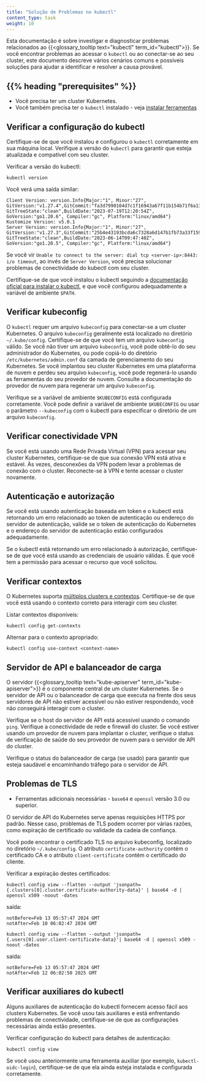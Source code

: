 ```yaml
---
title: "Solução de Problemas no kubectl"
content_type: task
weight: 10
---
```


<!-- overview -->

Esta documentação é sobre investigar e diagnosticar
problemas relacionados ao {{<glossary_tooltip text="kubectl" term_id="kubectl">}}.
Se você encontrar problemas ao acessar o `kubectl` ou ao conectar-se ao seu cluster, este
documento descreve vários cenários comuns e possíveis soluções para ajudar
a identificar e resolver a causa provável.

<!-- body -->

## {{% heading "prerequisites" %}}

* Você precisa ter um cluster Kubernetes.
* Você também precisa ter o `kubectl` instalado - veja [instalar ferramentas](/docs/tasks/tools/#kubectl)

## Verificar a configuração do kubectl

Certifique-se de que você instalou e configurou o `kubectl` corretamente em sua máquina local.
Verifique a versão do `kubectl` para garantir que esteja atualizada e compatível com seu cluster.

Verificar a versão do kubectl:

```shell
kubectl version
```

Você verá uma saída similar:

```console
Client Version: version.Info{Major:"1", Minor:"27", GitVersion:"v1.27.4",GitCommit:"fa3d7990104d7c1f16943a67f11b154b71f6a132", GitTreeState:"clean",BuildDate:"2023-07-19T12:20:54Z", GoVersion:"go1.20.6", Compiler:"gc", Platform:"linux/amd64"}
Kustomize Version: v5.0.1
Server Version: version.Info{Major:"1", Minor:"27", GitVersion:"v1.27.3",GitCommit:"25b4e43193bcda6c7328a6d147b1fb73a33f1598", GitTreeState:"clean",BuildDate:"2023-06-14T09:47:40Z", GoVersion:"go1.20.5", Compiler:"gc", Platform:"linux/amd64"}

```

Se você vir `Unable to connect to the server: dial tcp <server-ip>:8443: i/o timeout`,
ao invés de `Server Version`, você precisa solucionar problemas de conectividade do kubectl com seu cluster.

Certifique-se de que você instalou o kubectl seguindo a
[documentação oficial para instalar o kubectl](/docs/tasks/tools/#kubectl), e que você
configurou adequadamente a variável de ambiente `$PATH`.

## Verificar kubeconfig

O `kubectl` requer um arquivo `kubeconfig` para conectar-se a um cluster Kubernetes. O
arquivo `kubeconfig` geralmente está localizado no diretório `~/.kube/config`. Certifique-se
de que você tem um arquivo `kubeconfig` válido. Se você não tiver um arquivo `kubeconfig`, você pode
obtê-lo do seu administrador do Kubernetes, ou pode copiá-lo do diretório `/etc/kubernetes/admin.conf`
da camada de gerenciamento do seu Kubernetes. Se você implantou seu
cluster Kubernetes em uma plataforma de nuvem e perdeu seu arquivo `kubeconfig`, você pode
regenerá-lo usando as ferramentas do seu provedor de nuvem. Consulte a
documentação do provedor de nuvem para regenerar um arquivo `kubeconfig`.

Verifique se a variável de ambiente `$KUBECONFIG` está configurada corretamente. Você pode definir
a variável de ambiente `$KUBECONFIG` ou usar o parâmetro `--kubeconfig` com o kubectl
para especificar o diretório de um arquivo `kubeconfig`.

## Verificar conectividade VPN

Se você está usando uma Rede Privada Virtual (VPN) para acessar seu cluster Kubernetes,
certifique-se de que sua conexão VPN está ativa e estável. Às vezes, desconexões
da VPN podem levar a problemas de conexão com o cluster. Reconecte-se à VPN e tente acessar
o cluster novamente.

## Autenticação e autorização

Se você está usando autenticação baseada em token e o kubectl está retornando um erro
relacionado ao token de autenticação ou endereço do servidor de autenticação, valide se
o token de autenticação do Kubernetes e o endereço do servidor de autenticação estão configurados
adequadamente.

Se o kubectl está retornando um erro relacionado à autorização, certifique-se de que você está
usando as credenciais de usuário válidas. E que você tem a permissão para acessar o recurso
que você solicitou.

## Verificar contextos

O Kubernetes suporta [múltiplos clusters e contextos](/docs/tasks/access-application-cluster/configure-access-multiple-clusters/).
Certifique-se de que você está usando o contexto correto para interagir com seu cluster.

Listar contextos disponíveis:

```shell
kubectl config get-contexts
```

Alternar para o contexto apropriado:

```shell
kubectl config use-context <context-name>
```

## Servidor de API e balanceador de carga

O servidor {{<glossary_tooltip text="kube-apiserver" term_id="kube-apiserver">}} é o
componente central de um cluster Kubernetes. Se o servidor de API ou o balanceador de carga que
executa na frente dos seus servidores de API não estiver acessível ou não estiver respondendo, você não conseguirá
interagir com o cluster.

Verifique se o host do servidor de API está acessível usando o comando `ping`. Verifique a
conectividade de rede e firewall do cluster. Se você estiver usando um provedor de nuvem para implantar
o cluster, verifique o status de verificação de saúde do seu provedor de nuvem para o
servidor de API do cluster.

Verifique o status do balanceador de carga (se usado) para garantir que esteja saudável e encaminhando
tráfego para o servidor de API.

## Problemas de TLS
* Ferramentas adicionais necessárias - `base64` e `openssl` versão 3.0 ou superior.

O servidor de API do Kubernetes serve apenas requisições HTTPS por padrão. Nesse caso, problemas de TLS
podem ocorrer por várias razões, como expiração de certificado ou validade da cadeia de confiança.

Você pode encontrar o certificado TLS no arquivo kubeconfig, localizado no diretório
`~/.kube/config`. O atributo `certificate-authority` contém o certificado CA e o
atributo `client-certificate` contém o certificado do cliente.

Verificar a expiração destes certificados:

```shell
kubectl config view --flatten --output 'jsonpath={.clusters[0].cluster.certificate-authority-data}' | base64 -d | openssl x509 -noout -dates
```

saída:
```console
notBefore=Feb 13 05:57:47 2024 GMT
notAfter=Feb 10 06:02:47 2034 GMT
```

```shell
kubectl config view --flatten --output 'jsonpath={.users[0].user.client-certificate-data}'| base64 -d | openssl x509 -noout -dates
```

saída:
```console
notBefore=Feb 13 05:57:47 2024 GMT
notAfter=Feb 12 06:02:50 2025 GMT
```

## Verificar auxiliares do kubectl

Alguns auxiliares de autenticação do kubectl fornecem acesso fácil aos clusters Kubernetes. Se você
usou tais auxiliares e está enfrentando problemas de conectividade, certifique-se de que as configurações
necessárias ainda estão presentes.

Verificar configuração do kubectl para detalhes de autenticação:

```shell
kubectl config view
```

Se você usou anteriormente uma ferramenta auxiliar (por exemplo, `kubectl-oidc-login`), certifique-se de que ela ainda esteja
instalada e configurada corretamente.
